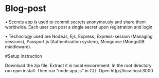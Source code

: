# Blog-post
• Secrets app is used to commit secrets anonymously and share them worldwide. Each user can post a single secret upon registration and login.

• Technology used are NodeJs, Ejs, Express, Express-session (Managing sessions), Passport.js (Authentication system), Mongoose (MongoDB middleware).

#Setup Instruction

Download the zip file.
Extract it in local enviornment.
In the root directory run npm install.
Then run "node app.js" in CLI.
Open http://localhost:3000.
